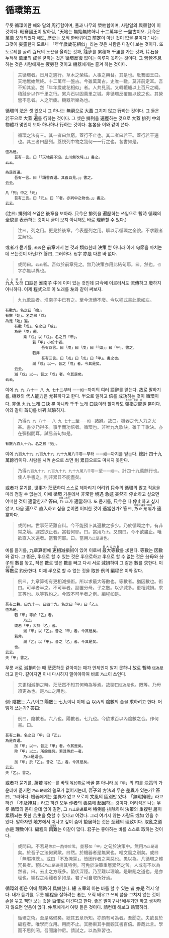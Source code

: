 # 循環第五

무릇 循環이란 해와 달의 周行함이며, 풀과 나무의 榮枯함이며, 사람일의 興替함이 이것이다. 毗鶱國王이 말하길, "天地는 無始無終하니 十二萬年은 一盤古이오. 只今은 萬萬 오래되었다 해도, 歷史는 오직 한바퀴이고 前定이 아닌 것이 없을 뿐이다." 나는 그것이 妄靈한지 모르나 「年年歲歲花相似」라는 것은 사람은 다같이 보는 것이다. 또 도르레를 굴려 百尺의 노끈을 올리는 것과, <ruby>跬步<rt>반걸음</rt></ruby>를 累積해 千里를 가는 것과, 片石을 누적해 萬里의 成을 굳히는 것은 循環反復 없이는 이루지 못하는 것이다. 그 營營不息하는 것은 사람에게는 疲勞한 것이고 機器에게는 즐겨 하는 것이다.

> 夫循環者。日月之週行。草木之榮枯。人事之興替。其是也。毗鶱國王曰。天地無始無終。十二萬年一盤古。今雖萬萬古。史唯一轍。莫非前定耳。吾不知其妄。然「年年歲歲花相似」者。人共見焉。又轉轆轤以上百尺之繩。積跬步以作千里之行。累片石以固萬里之城。非循環反覆無以致之也。其營營不息者。人之所疲。機器所樂為也。

循環의 法은 셋 있으니 그 하나는 無窮으로 大蓋 그치지 않고 行하는 것이다. 그 둘은 若干으로 大蓋 <ruby>遍<rt>回</rt></ruby>를 行하는 것이다. 그 셋은 排列을 遍歷하는 것으로 大蓋 排列 中의 物體가 몇인지 보아 하나하나 行하는 것이다. 各各을 이와 같이 쓴다.
> 循環之法有三。其一者曰無窮。蓋行不止也。其二者曰若干。蓋行若干遍也。其三者曰歷列。蓋視列中物之幾何一一行之也。各書如是。

```
恆為是。
	吾有一言。曰「「天地長不沒。山川無改時。」」書之。
云云。
```

```
為是百遍。
	吾有一言。曰「「讀書百遍。其義自見。」」書之。
云云。
```

```
凡「列」中之「元」
	吾有二言。曰「元」。曰「「者。亦列中之物也。」」書之。
云云。
```

(注曰: 排列의 쓰임은 後章을 보아라. 只今은 排列을 遍歷하는 쓰임으로 暫時 循環의 全貌를 表示하는 것이니 굳이 보지 아니해도 바로 理解할 수 있다.)
> 注曰。列之用。更見於後章。今表歷列之用。聊以示循環之全貌。不求觀者立解也。

或者가 묻기를, `云云`은 前章에서 본 것과 類似한데 決策 뿐 아니라 이에 句節을 마치는 데 쓰는것이 아닌가? 答曰, 그러하다. `也`字 亦是 다른 바 없다.
> 或問曰。`云云`者。吾似於前章見之。無乃決策亦用此結句耶。曰。然也。`也`字亦無以異也。

<ruby>九九 노래<rt>九九段송</rt></ruby> 口訣은 淮南子 中에 이미 있는 것인데 只今에 이르러서도 流傳하고 廢하지 아니하다. 이제 程式으로 이 노래를 左와 같이 써보자.
> 九九歌訣者。淮南子中已有之。至今流傳不廢。今以程式書此歌如左。

```
有數九。名之曰「始」。
有數「始」。名之曰「戊」
為是「始」遍。
	有數「戊」。名之曰「戌」。
	為是「戊」遍。
		乘「戊」以「戌」。名之曰「甲」。
			若「甲」小於十者。
				吾有四言。曰「戌」曰「戊」曰「「如」」曰「甲」。書之。
			若非
				吾有三言。曰「戌」曰「戊」曰「甲」。書之也。
			減「戌」以一。昔之「戌」者。今其是矣。
	云云。
	減「戊」以一。昔之「戊」者。今其是矣。
云云。
```

이에 `九 九 八十一 八 九 七十二`부터 `一一如一`까지의 여러 語辭를 얻는다. 故로 말하기를, 機器의 代人能力은 尤甚하다고 한다. 半으로 일하고 倍를 成功하는 것이 循環이다. 非但 九九 노래 口訣 뿐 아니라 千千 노래 口訣이라 할지라도 <ruby>彈指之間<rt>손가락 튕길 새</rt></ruby>일 뿐이다. 이와 같이 首句를 바꿔 試驗하자.

> 乃得`九 九 八十一 八 九 七十二`至`一一如一`諸辭。故曰。機器之代人力之尤甚。書少乃得多。事半而功倍者。循環也。非唯九九歌訣。雖千千歌決。亦在彈指間耳。試易首句如是。

```
有數九百九十九。名之曰「始」。
```

이에 `九百九十九 九百九十九 九十九萬八千零一`부터 `一一如一`까지를 얻는다. 總計 四十九萬餘行이다. 사람을 시켜 손으로 쓰면 則 累日으로도 마치지 못한다. 
> 乃得`九百九十九 九百九十九 九十九萬八千零一`至`一一如一`。計四十九萬餘行也。使人手書之。則非累日不能盡矣。

或者가 묻기를, 世事가 茫茫하여 스스로 헤아리기 어려워 只今의 循環의 많고 적음을 미리 점칠 수 없는데, 이에 循環 가운데서 非常한 境遇 急遽 突然히 停止하고 싶으면 어떠한 것이 適當한가? 答曰, <ruby>`乃止`<rt>이에 그치라</rt></ruby>가 適當하다. 또 묻기를, 只今은 다 停止하고 싶지 않고, 다음 遍으로 直入하고 싶을 뿐이면 어떠한 것이 適當한가? 答曰, <ruby>`乃止是遍`<rt>이에 이 遍을 그치라</rt></ruby>가 適當하다.
> 或問曰。世事茫茫難自料。今不能預卜其遍數之多少。乃於循環之中。有非常之境。遽然欲止者。當若何耶。曰。當用`乃止`。又問曰。今不欲盡止。唯欲直入次遍者。當若何耶。曰。當用`乃止是遍`也。

예를 들기를, 九章算術에 <ruby>更相減損術<rt>約分</rt></ruby>이 있어 이로써 <ruby>最大等數<rt>最大公約數</rt></ruby>를 求한다. 等數는 因數와 같다. 그 術은, 半으로 할 수 있는 것은 半으로하고 半으로 할 수 없는 것은 分母와 分子의 數를 놓고, 적은 數로 많은 數를 빼고 다시 서로 減損하여 그 같은 數를 求한다.  이 <ruby>等數<rt>같은 數</rt></ruby>로 約分한다. 이제 半으로 할 수 없는 것을 取한 例의 編程은 이와 같다.
> 例曰。九章算術有更相減損術。所以求最大等數也。等數者。猶因數也。術曰。可半者半之。不可半者。副置分母。子之數。以少減多。更相減損。求其等也。以等數約之。今取不可半者之例。編程如是。

```
吾有二數。曰九十一。曰四十九。名之曰「甲」曰「乙」。
恆為是。
	若「甲」等於「乙」者。
		乃止。
	或若「甲」大於「乙」者。
		減「甲」以「乙」。昔之「甲」者。今其是矣。
	若非。
		減「乙」以「甲」。昔之「乙」者。今其是矣。
	也。
云云。
夫「甲」書之。
```

무릇 서로 減損하는 때 茫茫하듯 같아지는 때가 언제인지 알지 못하니 故로 暫時 `恆為是`라고 한다. 같아지면 이내 다시하지 말아야하여 바로 `乃止`이 쓰인다.
> 夫更相減損之時。茫茫然不知其何時為等焉。故聊曰`恆為是`也。既等。乃毋須更為也。是`乃止`之用也。

例: 陰數는 六八이고 陽數는 七九이니 이제 百 以內의 陰數의 合을 求하려고 한다. 어떻게 쓰는가? 答曰:
> 例曰。陰數者。六八也。陽數者。七九也。今欲求百以內陰數之合。作何書。曰。

```
吾有二數。名之曰「甲」曰「乙」。
為是百遍。
	加「甲」以一。昔之「甲」者。今其是矣。
	除「甲」以二。所餘幾何。若其等於一者。
		乃止是遍也。
	加「甲」於「乙」。昔之「乙」者。今其是矣。
云云。
夫「乙」。書之。
```

或者가 묻기를, 萬若 `等於一`를 바꿔 `等於零`로 바꿀 뿐 아니라 `加「甲」`의 句를 決策의 가운데에 옮기면 `乃止是遍`의 쓸모가 없어지는데, <ruby>吾子<rt>너</rt></ruby>의 方法과 무슨 差異가 있는가? 答曰, 그러하다. 機器에게는 差異가 없고 오로지 文風의 區別만 있다. 「無暇掩聰」라고 하건 「不及掩耳」라고 하건 모두 作者의 善惡에 起因하는 것이다. 어리석은 나는 무릇 循環의 몸이 쓸데 없이 길면, 그 `乃止是遍`로써 特例를 排除하여 決策의 重複된 層이 累積되는 듯한 苦生을 免할 수 있다고 여겼다. 그리 여기지 않는 사람도 或如  있을 수 있다. 말하자면 地方에서 떠나고 깊이 숨어 蟄居하는 것은 至難의 理致이다. 取亂之道 亦是 理致이다. 編程의 <ruby>兩難<rt>딜레마</rt></ruby>는 이같이 많다. 君子는 좋아하는 바를 스스로 取하는 것이다.

> 或問曰。不若易`等於一`為`等於零`。並移`加「甲」`之句於決策中。無用`乃止是遍`矣。於吾子之法何異歟。曰然。於機器者是無異也。唯文風之別矣。或曰「無暇掩聰」。或曰「不及掩耳」。皆因作者之喜惡也。愚以為。凡循環之體冗長者。預以`乃止是遍`排其特例。可免於決策重層累然之苦。人或有不以為然者。曰。去止之方既多。蟄伏深隱。乃至難以理喻。是取亂之道也。是亦理也。編程之兩難者多如是。君子可自取所好焉。

循環의 術은 이에 簡略히 具備한다. 總 五章의 아는 바를 할 수 있는 者 亦是 적지 않다. 내가 듣기를, 무릇 編程을 잘하려는 者는, 오직 배우고 쓰되 씀을 그치지 않는 것이 손을 묶고 책만 보는 것을 百倍로 이긴다고 한다. 좋은 말이구나! 배우기만 하고 생각하지 않으면 얻음이 없다. 仲尼에게서 여럿 들은 것이다. 請컨데 해보고 熟習하라.
> 循環之術。至是略備矣。總其五章所知。亦頗有可為者。吾聞之。夫欲長於編程者。唯學而立用。用而不止。其勝束其手而觀其書百倍。善哉此言。學而不思則罔。吾聞諸仲尼。請試之。以為熟習也。
